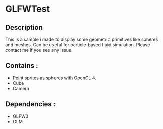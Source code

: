 # GLFWTest

## Description

This is a sample i made to display some geometric primitives like spheres and meshes. 
Can be useful for particle-based fluid simulation.
Please contact me if you see any issue.

## Contains :

* Point sprites as spheres with OpenGL 4.
* Cube
* Camera

## Dependencies :

* GLFW3
* GLM
